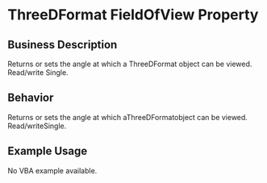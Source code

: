 # ThreeDFormat FieldOfView Property

## Business Description
Returns or sets the angle at which a ThreeDFormat object can be viewed. Read/write Single.

## Behavior
Returns or sets the angle at which  aThreeDFormatobject can be viewed. Read/writeSingle.

## Example Usage
No VBA example available.